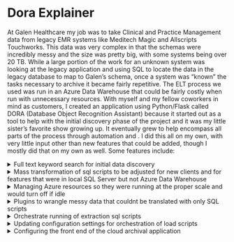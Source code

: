 # Dora Explainer
At Galen Healthcare my job was to take Clinical and Practice Management data from legacy EMR systems like Meditech Magic and Allscripts Touchworks. This data was very complex in that the schemas were incredibly messy and the size was pretty big, with some systems being over 20 TB. While a large portion of the work for an unknown system was looking at the legacy application and using SQL to locate the data in the legacy database to map to Galen’s schema, once a system was “known” the tasks necessary to archive it became fairly repetitive. The ELT process we used was run in an Azure Data Warehouse that could be fairly costly when run with unnecessary resources. With myself and my fellow coworkers in mind as customers, I created an application using Python/Flask called DORA (Database Object Recognition Assistant) because it started out as a tool to help with the initial discovery phase of the project and it was my little sister’s favorite show growing up. It eventually grew to help encompass all parts of the process through automation and . I did this all on my own, with very little input other than new features that could be added, though I mostly did that on my own as well. Some features include:
<details><summary>Full text keyword search for initial data discovery</summary>
<pre>
numDoneTimeStartDict = {}
class KeywordFinder:
	def findKeywordsByTable(self, cnxnString, sID, kw, noCols, q, thread):
	global numDoneTimeStartDict 
	while not q.empty():
		tab, columns = q.get()
		try:
			newcnxn = pyodbc.connect(cnxnString.format(SERVER, DATABASE))
		except:
			d = 'DSN={}'.format(DATABASE)
			newcnxn = pyodbc.connect(d)
		try:
			newarchcnxn = pyodbc.connect( cnxnString.format(SERVER, ARCHIEDATABASE))
		except:
			d = 'DSN={}'.format(ARCHIEDATABASE)
			newarchcnxn = pyodbc.connect(d)
		newarchcnxn.timeout = QUERYTIMEOUT
		newarchcursor = newarchenn.cursor()
		newcnxn. timeout = QUERYTIMEOUT
		newcursor = newcnxn. cursor)

		stopTable = False
		for tCol in columns:
			foundString = 'False'
			table, col, schem, dTyp = tCol

			if not stopTable:
				for KEYWORD in kw:
					if exact:
						matchKeyword = "= '{}'". format (KEYWORD)
					else:
						matchKeyword = "LIKE '%{1%'" , format (KEYWORD)
					try:
						selstring = "select count(*) from [{}].[{}].[{}] with(nolock) WHERE TRIM(LTRIM(CAST ([{}] AS VARCHAR(MAX)))) {} ".format(DATABASE, schem, table, col, matchKeyword)
						count = newcursor.execute(selstring)
						num = list(count)[0][0]


					except Exception as e:
						err = traceback.format_exc()
						print('Search Failed, {J. {). () ' format (schem, table, col))
						num = 0
						insertSearchErrors = '''INSERT INTO dora. SearchErrors (SearchID,Keyword,SchemaName,TableName,ColumnName,Error,ErrorDttm)
VALUES ('{}', '{}', '{}', '{}, '{}','{}', '{}')
'''.format(searchID, KEYWORD, schem, table, col, str(err).replace("'", "''").str(datetime.datetime.now())[:19]) 
						newarchcursor.execute(insertSearchErrors) 
						newarchcursor.commit()
						if 'query timeout expired' in str(e).lower():
							stopTable = True
					if num>0:
						foundString = 'True'
						insertSearchResults = '''
						INSERT INTO dora. SearchResults (SearchID, Keyword, SchemaName, TableName, ColumnName, FoundDttm)
						VALUES ('{}','{}','{}','{}','{}','{}')
						'''. format (searchID, KEYWORD, schem, table, col, str (datetime.datetime.now())[:19])

						newarchcursor.execute (insertSearchResults)
						newarchcursor.commit()
			numDone = numDoneTimeStartDict[SIDI(' numDone '1
			timeStart = numDoneTimeStartDict [sID][ 'timeStart' ]
			numDone += 1
			numDoneTimeStartDict[sIDI['numDone']=numDone
			timeElapsed = time.perf_counter () - timeStart
			timePerCol = timeElapsed/numDone
			colsLeft = noCols - numDone
			estimate = round ((timePerCol * colsLeft) /60, 2)
			progressBar(numDone, noCols, estimate, '', 'minutes', '() - Last Column Checked f) from Thread () - Keyword Found: () * format (searchID,
			'[{}].[{}].[{}]'.format(schem, table, col), thread, foundString))
		newcnxn.close()
		newarchcnxn.close()
		q.task_done()

</pre>
</details>

<details><summary>Mass transformation of sql scripts to be adjusted for new clients and for features that were in local SQL Server but not Azure Data Warehouse
</summary>
<pre>
</pre>
</details>

<details><summary>Managing Azure resources so they were running at the proper scale and would turn off if idle
</summary>
<pre>
class AzureManager:
	def __init__(self,customer,external,clientid='',keyvault=''):
		#self.sqllitecnxn = createConnection('azureman.db')
		co.pullConfiguration(customer,external,clientid,keyvault)
		self.IdleTimerRunning = co.IdleTimerRunning
		self.latest = co.latest

	def run(self,cmd):
		completed = subprocess.run(["powershell", "-Command",cmd], caputre_output=True)
		return {'Error':co.convertHtmlString(completed.stderr.decode('utf-8')), 'Output':co.convertHtmlString(completed.stdout.decode('utf-8')),'Command':completed.args[2:]}

	def runAzureCommand(self,cmd='',paramObj={},scale='DW100c',updIdleStat=True):


		idletime = 1
		if paramObj:
			cmd = paramObj.get('command','')
			scale = paramObj.get('scale','')
			idletime = paramObj.get('idle',1)

		self.error = None
		dbInfo = co.dbs.get(co.resourceGroup,co.server,co.database)
		updIdleStatString = ''
		if cmd.lower() == 'update':
			ret = {'Output':'Idle Time Check','Error':'','Command':'Update'}
		if updIdleStat:
			updIdleStatString = ",IdleTimerStatus = ''"
		if cmd.lower() in ['resume', 'pause']:
			if cmd == 'Pause' and dbInfo.status == 'Online':
				func = co.dbs.begin_pause
			elif cmd == 'Resume' and dbInfo.status == 'paused':
				func = co.dbs.begin_resume
			else:
				return{'Output':'','Error':'Cannot {} database while it is {}'.format(cmd.lower(),dbInfo.status),'Command':''}
			self.currentAction = cmd[:-1]+'ing'

			print(self.currentAction)
			try:
				self.poll = func(co.resourceGroup,co.server,co.database)
			except Exception as e:
				self.error = str(e)

			#print('Pausing')
			dbInfo = co.dbs.get(co.resourceGroup,co.server,co.database)
			if updIdleStat:
				co.runStringQuery(azdb,"UPDATE AzureConfiguration SET UpdateDttm = '{}', Status = '{}' {} {}".format(datetime.datetime.now(),dbInfo.status,updIdleStatString,co.cusExtWhere))
			while not self.poll.done():
				dbInfo = co.dbs.get(co.resourceGroup,co.server,co.database)
				# print(poll.status())
				co.runStringQuery(azdb,"UPDATE AzureConfiguration SET Status = '{}' {}".format(dbInfo.status,co.cusExtWhere))
				time.sleep(1)
			co.runStringQuery(azdb,"UPDATE AzureConfiguration SET Status = '{}' {}",format(dbInfo.status,co.cusExtWhere))

			output = self.poll.status()
			ret = {'Output':str(output),'Error':self.error,'Command':str(func)}
		elif cmd.lower() == 'scale':
			if dbInfo.status != 'Online':
				return {'Output':'', 'Error':'Cannot {} database while it is {}'.format(cmd.lower(),dbInfo.status),'Command':''}


			# if cmd == 'ScaleUp':
			#	scale = 'DW300c'
			# elif cmd == 'ScaleDown':
			# scale = 'Dw100c'

			runCmd = 'Add-AzAccount -identity\nSet-AzSqlDatatbase -ResourceGroupName "{r}" = DatabaseName "{d}" -ServerName "{s}" -RequestedServiceObjectiveName "{sc}"'.format(r=co.resourceGroup,d=co.database,s=co.server,sc,scale)
			#print(runCmd)
			ret =self.run(runCmd)
			time.sleep(5)
			dbInfo = co.dbs.get(co.resourceGroup,co.server,co.database)

		if cmd.lower() in ['scale','resume','update'] and dbInfo.status == 'Online':
			if not self.IdleTimerRunning:
				print('Starting Idle Timer')
				self.startIdleTimeoutFinal(idletime)

			# updateIdleStatString = ",IdleTimerStatus = 'Running'"
		# if updIdleStat:
		co.runStringQuery(azdb,"UPDATE AzureConfiguration SET UpdateDttm = '{}' {} {}".format(datetime.datetime.now(),dbInfo.status,updIdleStatString,co.cusExtWhere))

			# print(ret)

		print('Finished')
		return ret 
	#def getSeriveObjectiveInfo(self):


	def startIdleTimeoutFinal(self,idleHours=1,paramObj={}):
		IGNOREQUERIES = ['select @@spid;','use[{}]'.format(co.database),'begin tran', 'rollback','select getdate() as dt', 'select *\nfrom [etl_dbo].[job]']
		archieQueries = ["List of queries to ignore because they are run by Archie"]
		if not idleHours:
			idleHours = 1
		if paramObj:
			# cmd = paramObj.get('command','')
			idleHours = paramObj.get('idle','1')
			#SERVERPAUSED = False
			noQueries = 0
			#am.runAzureCommand('Connect')
			r = None
			IDLETIMEOUT = int(idleHours) * 60
			RESTMINUTES = 10
			INTERVALS = IDLETIMEOUT/RESTMINUTES
			RESTSECONDS = RESTMINUTES * 60
			WHOLEINTERVALS = math.floor(INTERVALS)
			LASTINTERVAL = RESTSECONDS * (INTERVALS%1)
			# RESTSECONDS = RESTMINUTES * 60
			
			# last = time.perf_counter()
			# prevRes = [{'':1}]
			# FIRST = TRUE

			intervalsLeft = WHOLEINTERVALS
			lastInterval = LASTINTERVAL
			restSeconds = RESTSECONDS
			if self.IdleTimerRunning:
				print('Idle Timer already running')
				start = False
			else:
				try:
					print('Testing Server Connection:', end = ' ')
					# print(co.ARCHIECNXNSTRING)
					pyodbc.connect(co.ARCHIECNXNSTRING)
					err = ''
					start = True

					print('Success')
					startDate = datetime.datetime.now()
					idleStatus = 'Starting Idle Timer\n Timer Started: {}\nTimer Updated: {}'.format(startDate,startDate)
					co.runStringQuery(azdb,"UPDATE AzureConfiguration SET UpdateDttm = '{}' IdleTimerStartDttm = '{}', IdleTimerUpdateDtt='{}' , IdleTimerStatus = '{}' {}".format(startDate,startDate,startDate,idleStatus,co.cusExtWhere))

					SERVERPAUSED = False
					lastPollTime = co.buildTableDict(co.ARCHIECNXNSTRING,runStr='select getDate() as Dt')[0]['DT']
				except Exception as e:
					start = False
					err = str(e)
					print(e)

			if start:
				lastPollTime = co.buildTableDict(co.ARCHIECNXNSTRING,runStr='select getDate as Dt')[0]['Dt']
				idleStatus = 'Idle Timer running, server will pause in {} minute if no activity is detected.'.format(IDLETIMEOUT)
				print(idleStatus)
				co.runStringQuery(azdb,"UPDATE AzureConfiguration SET IdleTimerStartDttm='{}', IdleTimerStatus= '{}' {}".format(datetime.datetime.now(),idleStatus,co.cusExtWhere))

				time.sleep(restSeconds)
				self.IdleTimerRunning =True
				while True:
					r = None
					dbInfo = co.dbs.get(co.resourceGroup,co.server,co.database)
					ltst = co.latest
					if dbInfo.status == 'Online':
						try:
							# now = time.perf_counter()

							# if now = last > 15 or FIRST:
							idleStatus = 'Checking Server Activity\nTimer Started: {}\nTimer Updated: {}'.format(startDate,datetime.datetime.now())
							co.runStringQuery(azdb,"UPDATE AzureConfiguration SET IdleTimerStartDttm='{}', IdleTimerStatus = '{}' {}".format(datetime.datetime.now(),idleStatus.co.cusExtWhere))

							# print('Checking Server Activity:',end = ' ')
							res = co.buildTableDict(co.ARCHIECNXNSTRING,runStr=''' SELECT start_time,end_time,command,status
				From sys.dm_pdw_exec_requests (NOLOCK) -- azuremanageridlequerytag
				WHERE 1=1 -- and status not in ('Completed', 'Failed', 'Cancelled')
					AND session_id <> session_id()
					AND (start_time > '{}' or end_time is null) order by start_time desc ''' .format(str(lastPollTime)[:19]))
							useRes = [row for row in res if row['command'].lower().strip() not in IGNOREQUERIES and '--azuremanageridlequerytag' not in row['command'].lower().strip()]
							# last = time.perf_counter()
							# FIRST = False

							lastPollTime += datetime.timedelta(seconds=restSeconds)
							# else:
							# res = prevRes
						except Exception as e

							# res = [{'c':0}]
							useRes = []
							if 'Cannot connect to database when it is paused' in str(e):
								SERVERPAUSED = True
							else:
								idleStatus = 'Error when connecting to DB\n'
								idleStatus += str(e)
								#print(e)
								co.runStringQuery(azdb,"UPDATE AzureConfiguration SET IdleTimerUpdateDttm='{}', IdleTimerStatus='{}' {}".format(datetime.datetime.now(),idleStatus,co.cusExtWhere))
								
								print(idleStatus)
								print(co.ARCHIECNXNSTRING)

						else:

							if len(useRes) > 0:
								idleStatus = 'Activity detected\nTimer Started: {}\nTimer Updated: {}'.format(startDate,datetime.datetime.now())
								co.runStringQuery(azdb,"UPDATE AzureConfiguration SET IdleTimerUpdateDttm='{}', IdleTimerStatus='{}' {}".format(datetime.datetime.now(),idleStatus,co.cusExtWhere))

								noQueries = 0
								intervalsLeft = WHOLEINTERVALS
								lastInterval = LASTINTERVAL
								restSeconds = RESTSECONDS
								# y=input('stop? ')
								# if y.lower() in ['y','yes']:
				#					break
							else

								if intervalsLeft:
									noQueries += 1
									intervalsLeft -= 1
							
							# if noQueries > 0:
								# intervalsLeft = INTERVALS - noQueries


								noAct = round((noQueries * RESTSECONDS)/60,1)
								if restSeconds != RESTSECONDS:
									noAct += round((restSeconds)/60,1)
								leftAct = round((intervalsLeft * RESTSECONDS)/60 + (lastInterval/60),1)
								idleStatus = 'No activity detected for the last {} minutes. Server will pause in {} minutes \n Timer Started:{}\nTimer Updated: {}'.format(noAct,leftAct,startDate,datetime.datetime.now())
								co.runStringQuery(azdb,"UPDATE AzureConfiguration SET IdleTimerUpdateDttm='{}', IdleTimerStatus='{}' {}".format(datetime.datetime.now(),idleStatus,co.cusExtWhere))
							
							# else:
							
							#print(intervalsLeft)
							#print(lastInterval)
							#print(restSeconds)
							#print(noQueries)
							#print(SERVERPAUSED)
							if not intervalsLeft and not SERVERPAUSED:
								if not lastInterval:
									idleStatus = 'Idle Timer has ended, scaling down and pausing server\nTimer Started: {}\nTimer Updated: {}'.format(startDate,datetime.datetime.now())
									co.runStringQuery(azdb,"UPDATE AzureConfiguration SET IdleTimerUpdateDttm='{}', IdleTimerStatus='{}' {}".format(datetime.datetime.now(),idleStatus,co.cusExtWhere))
									
									print('Scaling Down Server')
									r =  self.runAzureCommand('Scale', updIdleStat=False)
									print('Pausing Server')
									r = self.runAzureCommand('Pause', updIdleStat=False)
									print('Server Paused')
									break
								else:
									restSeconds = lastInterval
									lastInterval = 0
						# print(noQueries)
						# prevRes = res
						time.sleep(restSeconds)
				idleStatus = 'Server has been scaled down and paused\n Timer Updated: {}'.format(startDate,datetime.datetime.now())
				co.runStringQuery(azdb,"UPDATE AzureConfiguration SET IdleTimerUpdateDttm='{}', IdleTimerStatus='{}' {}".format(datetime.datetime.now(),idleStatus,co.cusExtWhere))
				self.IdleTimerRunning = False
</pre>
</details>

<details><summary>Plugins to wrangle messy data that couldnt be translated with only SQL scripts</summary>
<pre>
</pre>
</details>

<details><summary>Orchestrate running of extraction sql scripts</summary>
<pre>
</pre>
</details>

<details><summary>Updating configuration settings for orchestration of load scripts</summary>
<pre>
def getFormDictsByTask(taskDict,jobID,defDict={}):

	timeZones = ['Atlantic Standard Time', 'Eastern Standard Time', 'Central Standard Time', 'Mountain Standard Time', 'Pacific Standard Time', 'Alaskan Standard Time', 'Hawaiian Standard Time']
	itemTypes = getItemTypes ()
	trueFalseOpts = ['True', 'False']
	trueFalseBlankOpts = [''] + trueFalseOpts
	singleChoiceInputs = {'desiredTimeZone' :timeZones, 'skipValidation' :trueFalseOpts, 'environment' : ['Staging', 'Production '],
						 'includeComments':trueFalseBlankOpts, 'includeTypes' :trueFalseBlankOpts, 'includeDiscrete' :trueFalseBlankOpts}
	numericInputs = {'batchSize' :{'max' :1000, 'min' :1}, 'concurrentQueries': {'max' :16, 'min' :1}}
	multChoiceInputs = {'includeItemTypes' :itemTypes, 'excludeItemTypes': itemTypes}
	allInputs = {}
	for inp in singleChoiceInputs:
		ch = singleChoiceInputs[inp]
		allInputs[inp] = {'typ': 'select', 'choices':ch}
	for inp in multChoiceInputs:
		ch = multChoiceInputs[inp]
		allInputs[inp] = {'typ': 'multiSelect', 'choices':ch}
	for inp in numericInputs:
		ch = numericInputs[inp]
		allInputs[inp] = {'typ': 'number', 'attributes': ch}
	order = 1
	formDictsByTask = {}
	for taskKey, taskFields in taskDict.items():
	
		itindict = {}
		formDict = {}
		itinDict = getstuff(taskKey, 'dict')
		for key, value in itinDict.items():
		
			default = ''
			typeChoicesDict = allInputs.get (value, ('typ': 'string', 'size': '40'))

			for i in taskFields:
				if str(i.name).lower() == value.lower():
					default = defDict.get (value,'')

					if i.string != None and not default:
						default = str(i.string)
					if value. lower in ['excludetypes', 'includetypes ']:
						default = default.split('|')
	
		valDict = {'name' :value, 'label' :value, 'current' :default, 'order' :order, 'number': jobID}
	
		valdict.update(typeChoicesDict)
		formDict[value] = valdict
		order += 1
	
		formDictsByTask[taskKey]= formDict 
	return formDictsByTask

@app.route("/createitinerary", methods=[ 'POST', 'GET'])
def createitinerary():
	#goto:itinerary
	environment = request.form.get('environment', 'staging')
	envFull = 'Staging'
	if environment == 'prod':
		envFull = 'Production'
	choice = request.form.get('selectType')
	itinplugins = request.form.getlist('plugins'‚ None)
	extractplugins = []
	if choice == 'discrete':
		plugins = ['List Of Discrete Plugin UUIDs']
		if co.SOLTYPE == 'Warehouse'
			itinplugins = ['UUIDs']
			extractplugins = ['UUIDs']
	elif choice == 'nondiscrete':
		itinplugins=['List Of Nondiscrete Plugin UUIDs']
		if co.SOLTYPE == 'Warehouse':
			itinplugins = ['UUIDs' ]
			extractplugins = ['UUIDs']
	elif choice == 'person':
		itinplugins = ['UUIDs']
	elif choice == 'pavor';
		itinplugins = ['UUIDs']
	elif choice == 'nonpatientmessage':
		itinplugins = ['UUIDs']

	elif choice == 'nonpatientaudit':
		itinplugins = ['UUIDs']
	pluginsByType = {'Itinerary' :itinplugins}
	session['t'] = choice
	session['plugins'] = plugins
	session['environ'] = environment
	if plugins:
		try:
		
			taskDict = {}
			itinDictByTask = {}
			for plugin in plugins:
				plugin = plugin.upper()
				pid = plugin. lower()
				plugName = PLUGINDICT.get(pid, [])
				if plugName:
					plugKey = plugName[0] + '<br›‹br›' + plugin + '‹br›‹br>' + plugName [2]
				#print (plugin)
				itinDict = getStuff(plugin, 'dict')
				xml = getstuff (plugin, 'xml') 
				try:
					children = xml.task.find_all()
				except:
					children = xml.extractor.find_all()
				fields = []
				for child in children:
					fields.append(child)
				fields = list(filter (lambda x: × != '\n' ,fields))
				taskDict[pid] = fields
				itinDictByTask[Markup(plugKey)] = itinDict
				optionalFields = {}
				for tag in children:
					#The following statement fixes an issue where the plugin example has unknown in the excludeItemTypes field
					#If dev updates the plugin example and removes the unknown the following two Lines can be removed 
					if tag.name == 'excludeItemTypes' and tag,string == 'Unknown':
						optionalFields[tag.name] = ''
					elif tag.string != None:
						optionalFields [tag.name] = tag.string
				defaultDict = {"DICTIONARY OF DEFAULT VALUES FOR":"Archie Configuration"}
				for field in ['cAuthEndpointUri', 'vcoApiEndpointuri', 'environment ']:
					if field in optionalfields:
						defaultDict[field] = optionalFields[field]
			formDictsByTask = getformDictsByTask(taskDict,'', defaultdict)
			formDictByXMLType= {'Itinerary': formDictsByTask} 
			formDictByJob ={'new': formDictByXMLType} 
			previewXML = buildonclickButton('preview_()_(' .format ('Itinerary', 'new'), 'updateXMLFromJob(event)', 'Preview Itinerary')
			formForNewJob = previewXML+ '<br› '+buildFormForJob(itnExtDict=formDictByJob).get('new', {}).get('Itinerary','')
			# elif 1==2:
		except Exception as e:
			form, formi, jobTable = displayitinerary()
			err= 'Error getting plugins (make sure to run Archie with the correct ArchivalETL DB in the config file at least once): (1'.format(e)
			return render template('DORAsetitinerary.htmi',title= 'DORA', form-form, form1=form1, result-jobTable, error=err)
		else:
			form1 = itineraryForm()
			return render_template('DORAcreateitinerary.htmI',title = 'DORA', result=Markup(formForNewJob),navBar=Markup (NAVBAR))


</pre>
</details>

<details><summary>Configuring the front end of the cloud archival application</summary>
<pre>
</pre>
</details>



